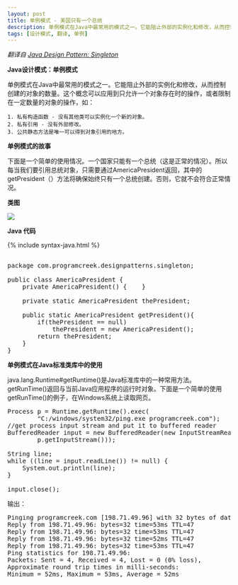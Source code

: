 ```yaml
---
layout: post
title: 单例模式 - 美国只有一个总统
description: 单例模式在Java中最常用的模式之一。它能阻止外部的实例化和修改，从而控制创建的对象的数量。这个概念可以应用到只允许一个对象存在时的操作，或者限制在一定数量的对象的操作
tags: [设计模式, 翻译, 单例]
---
```


<em>翻译自 <a href="http://www.programcreek.com/2011/07/java-design-pattern-singleton/" rel="bookmark">Java Design Pattern: Singleton</a></em>

**Java设计模式：单例模式**

单例模式在Java中最常用的模式之一。它能阻止外部的实例化和修改，从而控制创建的对象的数量。这个概念可以应用到只允许一个对象存在时的操作，或者限制在一定数量的对象的操作，如：

	1. 私有构造函数 - 没有其他类可以实例化一个新的对象。
	2. 私有引用 - 没有外部修改。
	3. 公共静态方法是唯一可以得到对象引用的地方。

**单例模式的故事**

下面是一个简单的使用情况。一个国家只能有一个总统（这是正常的情况）。所以每当我们要引用总统对象，只需要通过AmericaPresident返回，其中的getPresident（）方法将确保始终只有一个总统创建。否则，它就不会符合正常情况。

**类图**

<img src="http://www.programcreek.com/wp-content/uploads/2011/07/singleton.jpg"/>

<!--break-->

**Java 代码**

{% include syntax-java.html %}

<pre class="brush: java;">

package com.programcreek.designpatterns.singleton;
 
public class AmericaPresident {
	private AmericaPresident() {	}
 
	private static AmericaPresident thePresident;
 
	public static AmericaPresident getPresident(){
		if(thePresident == null)
			thePresident = new AmericaPresident();
		return thePresident;
	}
}
</pre>

**单例模式在Java标准类库中的使用**

java.lang.Runtime#getRuntime()是Java标准库中的一种常用方法。 getRunTime()返回与当前Java应用程序的运行时对象。下面是一个简单的使用getRunTime()的例子，在Windows系统上读取网页。

<pre class="brush: java;">
Process p = Runtime.getRuntime().exec(
		"C:/windows/system32/ping.exe programcreek.com");
//get process input stream and put it to buffered reader
BufferedReader input = new BufferedReader(new InputStreamReader(
		p.getInputStream()));
 
String line;
while ((line = input.readLine()) != null) {
	System.out.println(line);
}
 
input.close();
</pre>

输出：
<pre>
Pinging programcreek.com [198.71.49.96] with 32 bytes of data:
Reply from 198.71.49.96: bytes=32 time=53ms TTL=47
Reply from 198.71.49.96: bytes=32 time=53ms TTL=47
Reply from 198.71.49.96: bytes=32 time=52ms TTL=47
Reply from 198.71.49.96: bytes=32 time=53ms TTL=47
Ping statistics for 198.71.49.96:
Packets: Sent = 4, Received = 4, Lost = 0 (0% loss),
Approximate round trip times in milli-seconds:
Minimum = 52ms, Maximum = 53ms, Average = 52ms
</pre>

